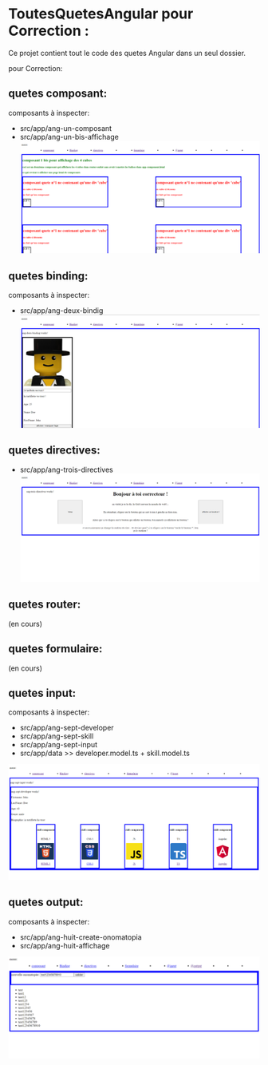 # ToutesQuetesAngular pour Correction :

Ce projet contient tout le code des quetes Angular dans un seul dossier.

pour Correction:

## quetes composant:

composants à inspecter:

- src/app/ang-un-composant
- src/app/ang-un-bis-affichage
  ![Alt text](src/assets/correctionsImg/capture1.png)

## quetes binding:

composants à inspecter:

- src/app/ang-deux-bindig
  ![Alt text](src/assets/correctionsImg/capture2.png)

## quetes directives:

- src/app/ang-trois-directives
  ![Alt text](src/assets/correctionsImg/capture3.png)

## quetes router:

(en cours)

## quetes formulaire:

(en cours)

## quetes input:

composants à inspecter:

- src/app/ang-sept-developer
- src/app/ang-sept-skill
- src/app/ang-sept-input
- src/app/data >> developer.model.ts + skill.model.ts

![Alt text](src/assets/correctionsImg/capture7.png)

## quetes output:

composants à inspecter:

- src/app/ang-huit-create-onomatopia
- src/app/ang-huit-affichage

![Alt text](src/assets/correctionsImg/capture8.png)
